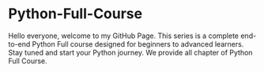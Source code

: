 # Python-Full-Course
Hello everyone, welcome to my GitHub Page. This series is a complete end-to-end Python Full course designed for beginners to advanced learners. Stay tuned and start your Python journey.
We provide all chapter of Python Full Course.
